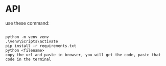 # API


use these command:
```script

python -m venv venv
.\venv\Scripts\activate
pip install -r requirements.txt
python <filename>
copy the url and paste in browser, you will get the code, paste that code in the terminal 

```